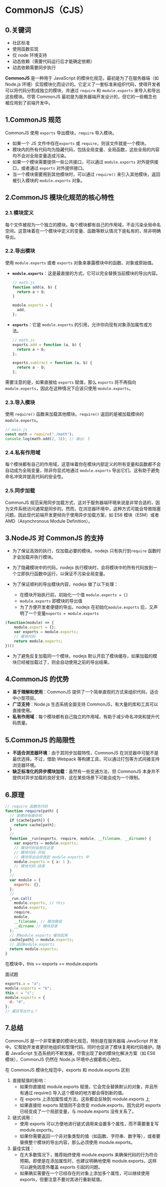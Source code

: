 # CommonJS（CJS）

## 0.关键词

- 社区标准
- 使用函数实现
- 仅 node 环境支持
- 动态依赖（需要代码运行后才能确定依赖）
- 动态依赖需要同步执行

**CommonJS** 是一种用于 JavaScript 的模块化规范，最初是为了在服务器端（如 Node.js 环境）实现模块化而设计的。它定义了一套标准来组织代码，使得开发者可以将代码分割成独立的模块，并通过 `require` 和 `module.exports` 来导入和导出这些模块。尽管 CommonJS 最初是为服务器端开发设计的，但它的一些概念也被应用到了前端开发中。

## 1.CommonJS 规范

CommonJS 使用 `exports` 导出模块，`require` 导入模块。

- 如果一个 JS 文件中存在`exports` 或 `require`，则该文件就是一个模块。
- 模块内的所有代码均为隐藏代码，包括全局变量、全局函数，这些全局的内容均不会对全局变量造成污染。
- 如果一个模块需要提供一些公共接口，可以通过 `module.exports` 对外提供接口，或者通过 `exports` 对外提供接口。
- 当一个模块需要用到其他模块时，可以通过 `require()` 来引入其他模块，返回被引入模块的 `module.exports` 对象。

## 2.CommonJS 模块化规范的核心特性

### 2.1.模块定义

每个文件被视为一个独立的模块。每个模块都有自己的作用域，不会污染全局命名空间。这意味着在一个模块中定义的变量、函数等默认情况下是私有的，除非明确导出。

### 2.2.导出模块

使用 `module.exports` 或者 `exports` 对象来暴露模块中的函数、对象或原始值。

- **`module.exports`**：这是最直接的方式，它可以完全替换当前模块的导出内容。

  ```javascript
  // math.js
  function add(a, b) {
    return a + b;
  }

  module.exports = {
    add,
  };
  ```

- **`exports`**：它是 `module.exports` 的引用，允许你向现有对象添加属性或方法。

  ```javascript
  // math.js
  exports.add = function (a, b) {
    return a + b;
  };

  exports.subtract = function (a, b) {
    return a - b;
  };
  ```

需要注意的是，如果直接给 `exports` 赋值，那么 `exports` 将不再指向 `module.exports`，因此在这种情况下应该只使用 `module.exports`。

### 2.3.导入模块

使用 `require()` 函数来加载其他模块。`require()` 返回的是被加载模块的 `module.exports`。

```javascript
// main.js
const math = require("./math");
console.log(math.add(2, 3)); // 输出: 5
```

### 2.4.私有作用域

每个模块都有自己的作用域，这意味着你在模块内部定义的所有变量和函数都不会自动成为全局变量，除非你显式地通过 `module.exports` 导出它们。这有助于避免命名冲突并提高代码的安全性。

### 2.5.同步加载

CommonJS 规范采用同步加载方式，这对于服务器端环境来说是非常合适的，因为文件系统访问通常是同步的。然而，在浏览器环境中，这种方式可能会导致阻塞问题，因此现代前端开发更倾向于使用异步加载方案，如 ES6 模块（ESM）或者 AMD（Asynchronous Module Definition）。

## 3.NodeJS 对 CommonJS 的支持

- 为了保证高效的执行，仅加载必要的模块。nodejs 只有执行到`require` 函数时才会加载并执行模块。
- 为了隐藏模块中的代码，nodejs 执行模块时，会将模块中的所有代码放到一个立即执行函数中运行，以保证不污染全局变量。
- 为了保证顺利的导出模块内容，nodejs 做了以下处理：

  - 在模块开始执行前，初始化一个值 `module.exports = {}`
  - `module.exports` 即模块的导出值
  - 为了方便开发者便捷的导出，nodejs 在初始化`module.exports` 后，又声明了一个变量`exports = module.exports`

```js
(function(module) => {
    module.export = {};
    var exports = module.exports;
    // 模块代码
    return module.exports;
})()
```

- 为了避免反复加载同一个模块，nodejs 默认开启了模块缓存，如果加载的模块已经被加载过了，则会自动使用之前的导出结果。

## 4.CommonJS 的优势

- **易于理解和使用**：CommonJS 提供了一个简单直观的方式来组织代码，适合中小型项目。
- **广泛支持**：Node.js 生态系统全面支持 CommonJS，有大量的库和工具可以直接使用。
- **私有作用域**：每个模块都有自己独立的作用域，有助于减少命名冲突和提升代码质量。

## 5.CommonJS 的局限性

- **不适合浏览器环境**：由于其同步加载特性，CommonJS 在浏览器中可能不是最优选择。不过，借助 Webpack 等构建工具，可以通过打包等方式间接支持浏览器环境。
- **缺乏标准化的异步模块加载**：虽然有一些变通方法，但 CommonJS 本身并不提供对异步加载的良好支持，这在某些场景下可能会成为一个限制。

## 6.原理

```js
// require 函数伪代码
function require(path) {
  // 该模块有缓存吗
  if (cache[path]) {
    return cache[path];
  }
  //
  function _run(exports, require, module, __filename, __dirname) {
    var exports = module.exports;
    // 模块代码会放在这里
    // 模块代码-开始
    // 模块导出会存放到 module.exports 中
    module.exports = { a: 1 };
    // 模块代码-结束
  }
  //
  var module = {
    exports: {},
  };
  //
  _run.call(
    module.exports, // this
    module.exports,
    require,
    module,
    __filename, // 模块路径
    __dirname // 模块目录
  );
  // 把module.exports 缓存起来
  cache[path] = module.exports;
  // 返回module.exports
  return module.exports;
}
```

<bwe>在模块中，<errb>this</errb> == <errb>exports</errb> == <errb>module.exports</errb></bwe>

<bwe>面试题</bwe>

```js
exports.a = "a";
module.exports = "b";
this.c = "c";
module.exports = {
  d: "d",
};
// 最后导出什么？
```

## 7.总结

CommonJS 是一个非常重要的模块化规范，特别是在服务器端 JavaScript 开发中。它帮助开发者更好地组织和管理代码，同时也促进了模块复用和代码维护。随着 JavaScript 生态系统的不断发展，尽管出现了新的模块化解决方案（如 ES6 模块），CommonJS 仍然在 Node.js 环境中占据着核心地位。

<itv>
    <itq>在 CommonJS 模块化规范中，<warnb>exports</warnb> 和 <warnb>module.exports</warnb> 区别</itq>
    <ita>
        <ol>
            <li>直接赋值的影响：
                <ul>
                    <li>如果你直接给 <warnb>module.exports</warnb> 赋值，它会完全替换默认的对象，并且所有通过 require() 导入这个模块的地方都会得到新的值。</li>
                    <li>在 <warnb>exports</warnb> 上添加属性或方法，这些都会反映到 <warnb>module.exports</warnb> 上</li>
                    <li>如果直接给 <warnb>exports</warnb> 赋值则不会改变 <warnb>module.exports</warnb>，因为此时 <warnb>exports</warnb> 已经变成了一个局部变量，与 <warnb>module.exports</warnb> 没有关系了。</li>
                </ul>
            </li>
            <li>链式调用：
                <ul>
                    <li>使用 <warnb>exports</warnb> 可以方便地进行链式调用来设置多个属性，而不需要重复写 <warnb>module.exports</warnb>。</li>
                    <li>如果你需要返回一个非对象类型的值（如函数、字符串、数字等），或者要替换整个模块的导出内容，那么必须使用 <warnb>module.exports</warnb>。</li>
                </ul>
            </li>
            <li>最佳实践：
                <ul>
                    <li>在大多数情况下，推荐始终使用 <warnb>module.exports</warnb> 来确保代码的行为符合预期。即使是在添加属性时，也建议明确地使用 <warnb>module.exports</warnb>，这样可以避免因意外覆盖 <warnb>exports</warnb> 引起的问题。</li>
                    <li>如果确实需要在一个已经存在的对象上添加多个属性，可以继续使用 <warnb>exports</warnb>，但要注意不要对其进行重新赋值。</li>
                </ul>
            </li>
        </ol>
    </ita>
</itv>
